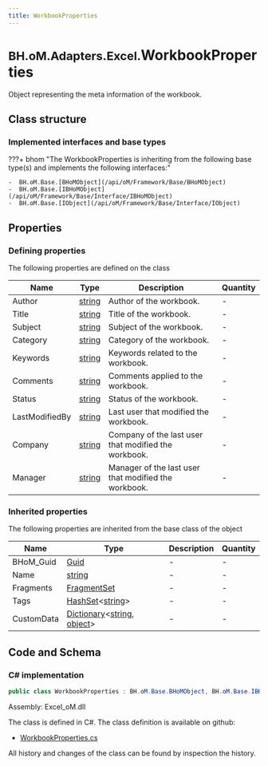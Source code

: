 ```yaml
---
title: WorkbookProperties
---
```


# <small>BH.oM.Adapters.Excel.</small>**WorkbookProperties**

Object representing the meta information of the workbook.

## Class structure

### Implemented interfaces and base types

???+ bhom "The WorkbookProperties is inheriting from the following base type(s) and implements the following interfaces:"

    -  BH.oM.Base.[BHoMObject](/api/oM/Framework/Base/BHoMObject)
    -  BH.oM.Base.[IBHoMObject](/api/oM/Framework/Base/Interface/IBHoMObject)
    -  BH.oM.Base.[IObject](/api/oM/Framework/Base/Interface/IObject)


## Properties



### Defining properties

The following properties are defined on the class

| Name             | Type             | Description      | Quantity         |
|------------------|------------------|------------------|------------------|
| Author | [string](https://learn.microsoft.com/en-us/dotnet/api/System.String?view=netstandard-2.0) | Author of the workbook. | - |
| Title | [string](https://learn.microsoft.com/en-us/dotnet/api/System.String?view=netstandard-2.0) | Title of the workbook. | - |
| Subject | [string](https://learn.microsoft.com/en-us/dotnet/api/System.String?view=netstandard-2.0) | Subject of the workbook. | - |
| Category | [string](https://learn.microsoft.com/en-us/dotnet/api/System.String?view=netstandard-2.0) | Category of the workbook. | - |
| Keywords | [string](https://learn.microsoft.com/en-us/dotnet/api/System.String?view=netstandard-2.0) | Keywords related to the workbook. | - |
| Comments | [string](https://learn.microsoft.com/en-us/dotnet/api/System.String?view=netstandard-2.0) | Comments applied to the workbook. | - |
| Status | [string](https://learn.microsoft.com/en-us/dotnet/api/System.String?view=netstandard-2.0) | Status of the workbook. | - |
| LastModifiedBy | [string](https://learn.microsoft.com/en-us/dotnet/api/System.String?view=netstandard-2.0) | Last user that modified the workbook. | - |
| Company | [string](https://learn.microsoft.com/en-us/dotnet/api/System.String?view=netstandard-2.0) | Company of the last user that modified the workbook. | - |
| Manager | [string](https://learn.microsoft.com/en-us/dotnet/api/System.String?view=netstandard-2.0) | Manager of the last user that modified the workbook. | - |


### Inherited properties
The following properties are inherited from the base class of the object

| Name             | Type             | Description      | Quantity         |
|------------------|------------------|------------------|------------------|
| BHoM_Guid | [Guid](https://learn.microsoft.com/en-us/dotnet/api/System.Guid?view=netstandard-2.0) | - | - |
| Name | [string](https://learn.microsoft.com/en-us/dotnet/api/System.String?view=netstandard-2.0) | - | - |
| Fragments | [FragmentSet](/api/oM/Framework/Base/FragmentSet) | - | - |
| Tags | [HashSet](https://learn.microsoft.com/en-us/dotnet/api/System.Collections.Generic.HashSet-1?view=netstandard-2.0)&lt;[string](https://learn.microsoft.com/en-us/dotnet/api/System.String?view=netstandard-2.0)&gt; | - | - |
| CustomData | [Dictionary](https://learn.microsoft.com/en-us/dotnet/api/System.Collections.Generic.Dictionary-2?view=netstandard-2.0)&lt;[string](https://learn.microsoft.com/en-us/dotnet/api/System.String?view=netstandard-2.0), [object](https://learn.microsoft.com/en-us/dotnet/api/System.Object?view=netstandard-2.0)&gt; | - | - |


## Code and Schema

### C# implementation

``` C# title="C#"
public class WorkbookProperties : BH.oM.Base.BHoMObject, BH.oM.Base.IBHoMObject, BH.oM.Base.IObject
```

Assembly: Excel_oM.dll

The class is defined in C#. The class definition is available on github:

- [WorkbookProperties.cs](https://github.com/BHoM/Excel_Toolkit/blob/develop/Excel_oM/ClosedXML\WorkbookProperties.cs)

All history and changes of the class can be found by inspection the history.
